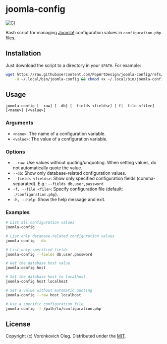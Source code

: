 # joomla-config

[![CI](https://github.com/PopArtDesign/joomla-config/actions/workflows/tests.yaml/badge.svg)](https://github.com/PopArtDesign/joomla-config/actions/workflows/tests.yaml)

Bash script for managing [Joomla!](https://joomla.org) configuration values in `configuration.php` files.

## Installation

Just download the script to a directory in your `$PATH`. For example:

```sh
wget https://raw.githubusercontent.com/PopArtDesign/joomla-config/refs/heads/main/joomla-config \
    -O ~/.local/bin/joomla-config && chmod +x ~/.local/bin/joomla-config
```

## Usage

```
joomla-config [--raw] [--db] [--fields <fields>] [-f|--file <file>] [<name>] [<value>]
```

### Arguments

- `<name>`: The name of a configuration variable.
- `<value>`: The value of a configuration variable.

### Options

- `--raw`: Use values without quoting/unquoting. When setting values, do not automatically quote the value.
- `--db`: Show only database-related configuration values.
- `--fields <fields>`: Show only specified configuration fields (comma-separated). E.g.: `--fields db,user,password`
- `-f, --file <file>`: Specify configuration file (default: `./configuration.php`).
- `-h, --help`:  Show the help message and exit.

### Examples

```bash
# List all configuration values
joomla-config

# List only database-related configuration values
joomla-config --db

# List only specified fields
joomla-config --fields db,user,password

# Get the database host value
joomla-config host

# Set the database host to localhost
joomla-config host localhost

# Set a value without automatic quoting
joomla-config --raw host localhost

# Use a specific configuration file
joomla-config -f /path/to/configuration.php
```

## License

Copyright (c) Voronkovich Oleg. Distributed under the [MIT](LICENSE).
